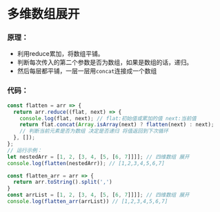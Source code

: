 # 多维数组展开

### 原理：

* 利用reduce累加，将数组平铺。
* 判断每次传入的第二个参数是否为数组，如果是数组的话，递归。
* 然后每层都平铺，一层一层用`concat`连接成一个数组

### 代码：

```js
const flatten = arr => {
  return arr.reduce((flat, next) => {
    console.log(flat, next); // flat:初始值或累加的值 next:当前值
    return flat.concat(Array.isArray(next) ? flatten(next) : next);
    // 判断当前元素是否为数组 决定是否递归 将值返回到下次循环
  }, []);
};
// 运行示例：
let nestedArr = [1, 2, [3, 4, [5, [6, 7]]]]; // 四维数组 展开
console.log(flatten(nestedArr)); // [1,2,3,4,5,6,7]
```
```js
const flatten_arr = arr => {
  return arr.toString().split(',')
}
const arrList = [1, 2, [3, 4, [5, [6, 7]]]]; // 四维数组 展开
console.log(flatten_arr(arrList)) // [1,2,3,4,5,6,7]
```
